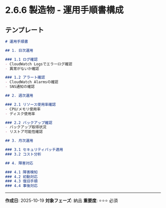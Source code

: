 # 2.6.6 製造物 - 運用手順書構成

## テンプレート

```markdown
# 運用手順書

## 1. 日次運用

### 1.1 ログ確認
- CloudWatch Logsでエラーログ確認
- 異常がないか確認

### 1.2 アラート確認
- CloudWatch Alarmsの確認
- SNS通知の確認

## 2. 週次運用

### 2.1 リソース使用率確認
- CPU/メモリ使用率
- ディスク使用率

### 2.2 バックアップ確認
- バックアップ取得状況
- リストア可能性確認

## 3. 月次運用

### 3.1 セキュリティパッチ適用
### 3.2 コスト分析

## 4. 障害対応

### 4.1 障害検知
### 4.2 初動対応
### 4.3 復旧手順
### 4.4 事後対応
```

---

**作成日**: 2025-10-19
**対象フェーズ**: 納品
**重要度**: ⭐⭐⭐ 必須
